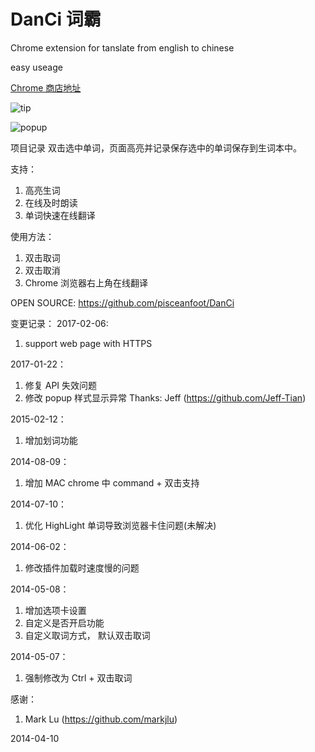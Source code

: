 DanCi 词霸
==========================
Chrome extension for tanslate from english to chinese

easy useage

[Chrome 商店地址](https://chrome.google.com/webstore/detail/%E8%AF%8D%E9%9C%B8/femhgleoafcbheidpnndohnnpkbeiljn)

![tip](https://raw.githubusercontent.com/pisceanfoot/DanCi/master/_static/tip.png)

![popup](https://raw.githubusercontent.com/pisceanfoot/DanCi/master/_static/popup.png)

项目记录
双击选中单词，页面高亮并记录保存选中的单词保存到生词本中。

支持：
1. 高亮生词
2. 在线及时朗读
3. 单词快速在线翻译

使用方法：
1. 双击取词
2. 双击取消
3. Chrome 浏览器右上角在线翻译

OPEN SOURCE: https://github.com/pisceanfoot/DanCi

变更记录：
2017-02-06:
1. support web page with HTTPS

2017-01-22：
1. 修复 API 失效问题
2. 修改 popup 样式显示异常
Thanks: Jeff (https://github.com/Jeff-Tian)

2015-02-12：
1. 增加划词功能

2014-08-09：
1. 增加 MAC chrome 中 command + 双击支持

2014-07-10：
1. 优化 HighLight 单词导致浏览器卡住问题(未解决)

2014-06-02：
1. 修改插件加载时速度慢的问题

2014-05-08：
1. 增加选项卡设置
2. 自定义是否开启功能
3. 自定义取词方式， 默认双击取词

2014-05-07：
1. 强制修改为 Ctrl + 双击取词

感谢：
1. Mark Lu (https://github.com/markjlu)

2014-04-10

	